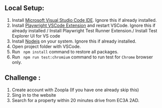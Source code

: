 ## Local Setup:

1. Install [Microsoft Visual Studio Code IDE](https://code.visualstudio.com). Ignore this if already installed.
2. Install [Playwright VSCode Extension](https://marketplace.visualstudio.com/items?itemName=ms-playwright.playwright) and restart VSCode. Ignore this if already installed / Install Playwright Test Runner Extension./ Install Test Explorer UI for VS code
3. Install [Nodejs](https://nodejs.org/) on your system. Ignore this if already installed.
4. Open project folder with VSCode.
5. Run ` npm install` command to restore all packages.
6. Run ` npm run test:chromium` command to run test for `Chrome` browser only.

## Challenge :

1. Create account with Zoopla (If you have one already skip this)
2. Sing in to the website
3. Search for a property within 20 minutes drive from EC3A 2AD.
